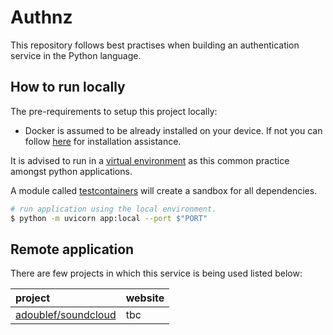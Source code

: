 # Authnz

This repository follows best practises when building an authentication service in the Python language.

## How to run locally

The pre-requirements to setup this project locally:

- Docker is assumed to be already installed on your device. If not you can follow [here](https://docs.docker.com/engine/install/) for installation assistance.

It is advised to run in a [virtual environment](https://docs.python.org/3/library/venv.html) as this common practice amongst python applications. 

A module called [testcontainers](https://github.com/testcontainers/testcontainers-python) will create a sandbox for all dependencies.

```bash
# run application using the local environment.
$ python -m uvicorn app:local --port $"PORT"
```

## Remote application

There are few projects in which this service is being used listed below:

|project|website|
|:---|:---|
|[adoublef/soundcloud](#)|tbc|
